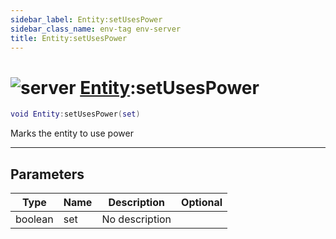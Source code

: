 ```yaml
---
sidebar_label: Entity:setUsesPower
sidebar_class_name: env-tag env-server
title: Entity:setUsesPower
---
```


# <img src='/img/wiki/server.png' alt='server' classname='env-tag' /> [Entity](../entity/README.md):setUsesPower

```lua
void Entity:setUsesPower(set)
```

Marks the entity to use power<br/>

-----------------
## Parameters

| Type   | Name | Description | Optional |
| ------ | ---- | ----------- | -------: |
| boolean | set | No description |   |
